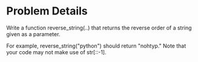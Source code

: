 # Problem Details
Write a function reverse_string(..) that returns the reverse order of a string given as a parameter. <br />

For example, reverse_string("python") should return "nohtyp." Note that your code may not make use of str[::-1]. 
